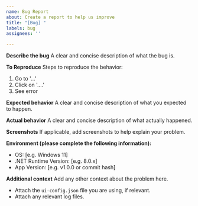 ```yaml
---
name: Bug Report
about: Create a report to help us improve
title: "[Bug] "
labels: bug
assignees: ''

---
```


**Describe the bug**
A clear and concise description of what the bug is.

**To Reproduce**
Steps to reproduce the behavior:
1. Go to '...'
2. Click on '....'
3. See error

**Expected behavior**
A clear and concise description of what you expected to happen.

**Actual behavior**
A clear and concise description of what actually happened.

**Screenshots**
If applicable, add screenshots to help explain your problem.

**Environment (please complete the following information):**
 - OS: [e.g. Windows 11]
 - .NET Runtime Version: [e.g. 8.0.x]
 - App Version: [e.g. v1.0.0 or commit hash]

**Additional context**
Add any other context about the problem here.
* Attach the `ui-config.json` file you are using, if relevant.
* Attach any relevant log files.